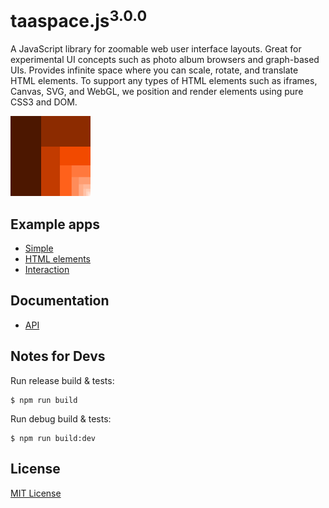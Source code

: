 # taaspace.js<sup>3.0.0</sup>

A JavaScript library for zoomable web user interface layouts. Great for experimental UI concepts such as photo album browsers and graph-based UIs. Provides infinite space where you can scale, rotate, and translate HTML elements. To support any types of HTML elements such as iframes, Canvas, SVG, and WebGL, we position and render elements using pure CSS3 and DOM.

![taaspace.js Logo](docs/taaspace-logo-128.png?raw=true)


## Example apps

- [Simple](https://rawgit.com/taataa/taaspace/development/examples/simple/index.html)
- [HTML elements](https://rawgit.com/taataa/taaspace/development/examples/html/index.html)
- [Interaction](https://rawgit.com/taataa/taaspace/development/examples/play/index.html)


## Documentation

- [API](docs/api.md)


## Notes for Devs

Run release build & tests:

    $ npm run build

Run debug build & tests:

    $ npm run build:dev


## License

[MIT License](../blob/master/LICENSE)
